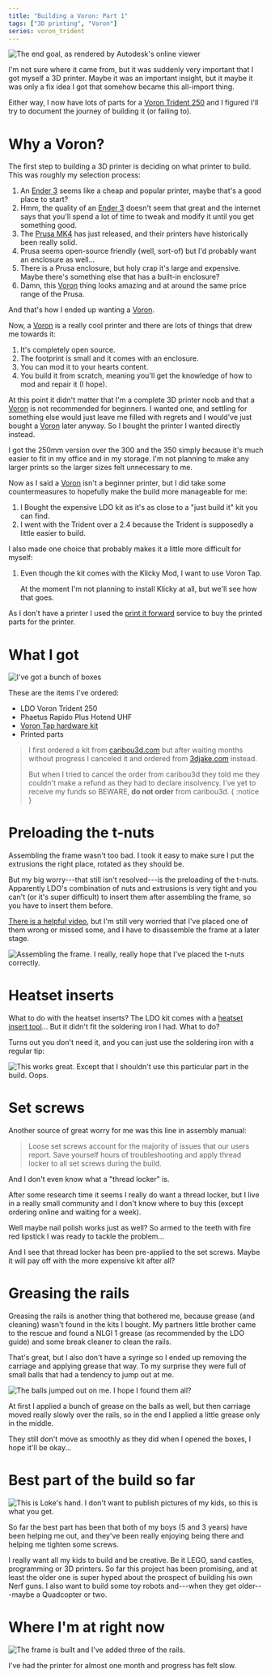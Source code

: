 ```yaml
---
title: "Building a Voron: Part 1"
tags: ["3D printing", "Voron"]
series: voron_trident
---
```


![The end goal, as rendered by Autodesk's online viewer](/images/trident/trident.png)

I'm not sure where it came from, but it was suddenly very important that I got myself a 3D printer.
Maybe it was an important insight, but it maybe it was only a fix idea I got that somehow became this all-import thing.

Either way, I now have lots of parts for a [Voron Trident 250][trident] and I figured I'll try to document the journey of building it (or failing to).


# Why a Voron?

The first step to building a 3D printer is deciding on what printer to build.
This was roughly my selection process:

1. An [Ender 3][] seems like a cheap and popular printer, maybe that's a good place to start?
1. Hmm, the quality of an [Ender 3][] doesn't seem that great and the internet says that you'll spend a lot of time to tweak and modify it until you get something good.
1. The [Prusa MK4][] has just released, and their printers have historically been really solid.
1. Prusa seems open-source friendly (well, sort-of) but I'd probably want an enclosure as well...
1. There is a Prusa enclosure, but holy crap it's large and expensive. Maybe there's something else that has a built-in enclosure?
1. Damn, this [Voron][] thing looks amazing and at around the same price range of the Prusa.

And that's how I ended up wanting a [Voron][].

Now, a [Voron][] is a really cool printer and there are lots of things that drew me towards it:

1. It's completely open source.
1. The footprint is small and it comes with an enclosure.
1. You can mod it to your hearts content.
1. You build it from scratch, meaning you'll get the knowledge of how to mod and repair it (I hope).

At this point it didn't matter that I'm a complete 3D printer noob and that a [Voron][] is not recommended for beginners.
I wanted one, and settling for something else would just leave me filled with regrets and I would've just bought a [Voron][] later anyway.
So I bought the printer I wanted directly instead.

I got the 250mm version over the 300 and the 350 simply because it's much easier to fit in my office and in my storage.
I'm not planning to make any larger prints so the larger sizes felt unnecessary to me.

Now as I said a [Voron][] isn't a beginner printer, but I did take some countermeasures to hopefully make the build more manageable for me:

1. I Bought the expensive LDO kit as it's as close to a "just build it" kit you can find.
2. I went with the Trident over a 2.4 because the Trident is supposedly a little easier to build.

I also made one choice that probably makes it a little more difficult for myself:

1. Even though the kit comes with the Klicky Mod, I want to use Voron Tap.

   At the moment I'm not planning to install Klicky at all, but we'll see how that goes.

As I don't have a printer I used the [print it forward][pif] service to buy the printed parts for the printer.

# What I got

![I've got a bunch of boxes](/images/trident/boxes.jpg)

These are the items I've ordered:

- LDO Voron Trident 250
- Phaetus Rapido Plus Hotend UHF
- [Voron Tap hardware kit][tap]
- Printed parts

[tap]: https://lab4450.com/product/voron-tap-probe/

> I first ordered a kit from [caribou3d.com](https://caribou3d.com/en/) but after waiting months without progress I canceled it
> and ordered from [3djake.com](https://www.3djake.com/) instead.
>
> But when I tried to cancel the order from caribou3d they told me they couldn't make a
> refund as they had to declare insolvency.
> I've yet to receive my funds so BEWARE, **do not order** from caribou3d.
{ :notice }

# Preloading the t-nuts

Assembling the frame wasn't too bad.
I took it easy to make sure I put the extrusions the right place, rotated as they should be.

But my big worry---that still isn't resolved---is the preloading of the t-nuts.
Apparently LDO's combination of nuts and extrusions is very tight and you can't (or it's super difficult) to insert them after assembling the frame, so you have to insert them before.

[There is a helpful video][t-nuts], but I'm still very worried that I've placed one of them wrong or missed some, and I have to disassemble the frame at a later stage.

![Assembling the frame. I really, really hope that I've placed the t-nuts correctly.](/images/trident/build_1.jpg)

# Heatset inserts

What to do with the heatset inserts?
The LDO kit comes with a [heatset insert tool][heatset_tool]...
But it didn't fit the soldering iron I had. What to do?

Turns out you don't need it, and you can just use the soldering iron with a regular tip:

![This works great.
Except that I shouldn't use this particular part in the build. Oops.](/images/trident/heatset_insert.jpg)

# Set screws

Another source of great worry for me was this line in assembly manual:

> Loose set screws account for the majority of issues that our users report.
> Save yourself hours of troubleshooting and apply thread locker to all set screws during the build.

And I don't even know what a "thread locker" is.

After some research time it seems I really do want a thread locker, but I live in a really small community and I don't know where to buy this (except ordering online and waiting for a week).

Well maybe nail polish works just as well? So armed to the teeth with fire red lipstick I was ready to tackle the problem...

And I see that thread locker has been pre-applied to the set screws.
Maybe it will pay off with the more expensive kit after all?

# Greasing the rails

Greasing the rails is another thing that bothered me, because grease (and cleaning) wasn't found in the kits I bought.
My partners little brother came to the rescue and found a NLGI 1 grease (as recommended by the LDO guide) and some break cleaner to clean the rails.

That's great, but I also don't have a syringe so I ended up removing the carriage and applying grease that way.
To my surprise they were full of small balls that had a tendency to jump out at me.

![The balls jumped out on me. I hope I found them all?](/images/trident/tiny_balls.jpg)

At first I applied a bunch of grease on the balls as well, but then carriage moved really slowly over the rails, so in the end I applied a little grease only in the middle.

They still don't move as smoothly as they did when I opened the boxes, I hope it'll be okay...

# Best part of the build so far

![This is Loke's hand.  
I don't want to publish pictures of my kids, so this is what you get.](/images/trident/build_loke.jpg)

So far the best part has been that both of my boys (5 and 3 years) have been helping me out, and they've been really enjoying being there and helping me tighten some screws.

I really want all my kids to build and be creative.
Be it LEGO, sand castles, programming or 3D printers.
So far this project has been promising, and at least the older one is super hyped about the prospect of building his own Nerf guns.
I also want to build some toy robots and---when they get older---maybe a Quadcopter or two.

# Where I'm at right now

![The frame is built and I've added three of the rails.](/images/trident/build_2.jpg)

I've had the printer for almost one month and progress has felt slow.

[trident]: https://vorondesign.com/voron_trident
[Voron]: https://vorondesign.com/
[Prusa MK4]: https://www.prusa3d.com/en/product/original-prusa-mk4-2/
[Ender 3]: https://www.creality.com/products/ender-3-3d-printer
[pif]: https://pif.voron.dev/
[heatset_tool]: https://docs.ldomotors.com/guides/heatset_insert_tool_guide
[t-nuts]: https://www.youtube.com/watch?v=hpkN9NHoKiY
